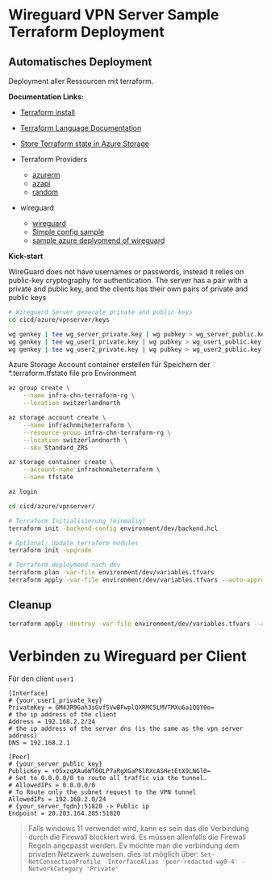 # Wireguard VPN Server Sample Terraform Deployment

## Automatisches Deployment

Deployment aller Ressourcen mit terraform.

**Documentation Links:**

- [Terraform install](https://developer.hashicorp.com/terraform/downloads)
- [Terraform Language Documentation](https://developer.hashicorp.com/terraform/language)
- [Store Terraform state in Azure Storage](https://learn.microsoft.com/en-us/azure/developer/terraform/store-state-in-azure-storage?tabs=azure-cli) 
- Terraform Providers
  - [azurerm](https://registry.terraform.io/providers/hashicorp/azurerm/latest/docs)
  - [azapi](https://registry.terraform.io/providers/Azure/azapi/latest/docs)
  - [random](https://registry.terraform.io/providers/hashicorp/random/latest/docs)


- wireguard
  - [wireguard](https://www.wireguard.com/)
  - [Simple config sample](https://blog.yumdap.net/mit-wireguard-die-corporate-firewall-knacken/)
  - [sample azure deplyomend of wireguard](https://github.com/oroddlokken/terraform-azure-vm-wireguard)

**Kick-start**

WireGuard does not have usernames or passwords, instead it relies on public-key cryptography for authentication. The server has a pair with a private and public key, and the clients has their own pairs of private and public keys

```bash	
# Wireguard Server generate private and public keys
cd cicd/azure/vpnserver/keys

wg genkey | tee wg_server_private.key | wg pubkey > wg_server_public.key
wg genkey | tee wg_user1_private.key | wg pubkey > wg_user1_public.key
wg genkey | tee wg_user2_private.key | wg pubkey > wg_user2_public.key
```

Azure Storage Account container erstellen für Speichern der *.terraform.tfstate file pro Environment

```bash
az group create \
    --name infra-chn-terraform-rg \
    --location switzerlandnorth

az storage account create \
    --name infrachnmiheterraform \
    --resource-group infra-chn-terraform-rg \
    --location switzerlandnorth \
    --sku Standard_ZRS 

az storage container create \
    --account-name infrachnmiheterraform \
    --name tfstate
```

```bash
az login

cd cicd/azure/vpnserver/

# Terraform Initialisierung (einmalig)
terraform init -backend-config environment/dev/backend.hcl

# Optional: Update terraform modules
terraform init -upgrade

# Terraform deploymend nach dev
terraform plan -var-file environment/dev/variables.tfvars
terraform apply -var-file environment/dev/variables.tfvars --auto-approve
```

## Cleanup

```bash
terraform apply -destroy -var-file environment/dev/variables.tfvars --auto-approve
```


# Verbinden zu Wireguard per Client

Für den client `user1`

```
[Interface]
# {your_user1_private_key}
PrivateKey = GM43R9Gah3sGvf5VwBFwplQXRMC5LMVTMXu6a1QQY0o=
# the ip address of the client
Address = 192.168.2.2/24
# the ip address of the server dns (is the same as the vpn server address)
DNS = 192.168.2.1

[Peer]
# {your_server_public_key}
PublicKey = +O5xzqXAu6WT6OLP7aRgXGaP6lRXcASHetEtX9LNGl0=
# Set to 0.0.0.0/0 to route all traffic via the tunnel.
# AllowedIPs = 0.0.0.0/0
# To Route only the subnet request to the VPN tunnel
AllowedIPs = 192.168.2.0/24
# {your_server_fqdn}:51820 -> Public ip
Endpoint = 20.203.164.205:51820
```
> Falls windows 11 verwendet wird, kann es sein das die Verbindung durch die Firewall blockiert wird. Es müssen allenfalls die Firewall Regeln angepasst werden. Ev möchte man die verbindung dem privaten Netzwerk zuweisen. dies ist möglich über: `Set-NetConnectionProfile -InterfaceAlias 'peer-redacted-wg0-4' -NetworkCategory 'Private'`